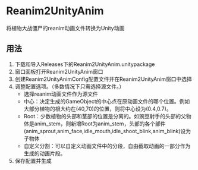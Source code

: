 # Reanim2UnityAnim

将植物大战僵尸的reanim动画文件转换为Unity动画

## 用法
<ol>
<li>下载和导入Releases下的Reanim2UnityAnim.unitypackage</li>
<li>窗口面板打开Reanim2UnityAnim窗口</li>
<li>创建Reanim2UnityAnimConfig配置文件并在Reanim2UnityAnim窗口中选择</li>
<li>调整配置选项。（多数情况下只需选择源文件。）
<ul>
<li>选择reanim动画文件作为源文件</li>
<li>中心：决定生成的GameObject的中心点在原动画文件的哪个位置。例如大部分植物的根大约在(40,70)的位置，则将中心设为(0.4,0.7)。</li>
<li>Root：少数植物的头部和茎部的位置是分离的。如豌豆射手的头部的父物体是anim_stem，则新增Root为anim_stem，头部的各个部件(anim_sprout,anim_face,idle_mouth,idle_shoot_blink,anim_blink)设为子物体</li>
<li>自定义分割：可以自定义动画文件中的分段，自由截取动画的一部分作为生成的动画片段。</li>
</ul>
</li>
<li>保存配置并生成</li>
</ol>
